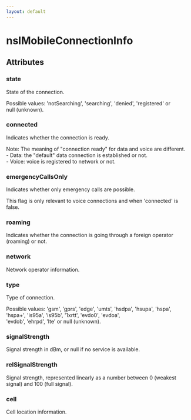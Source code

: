 ```yaml
---
layout: default
---
```


# nsIMobileConnectionInfo #

## Attributes ##

### state ###
  
State of the connection.  
  
Possible values: 'notSearching', 'searching', 'denied', 'registered' or  
                 null (unknown).  
  

### connected ###
  
Indicates whether the connection is ready.  
  
Note: The meaning of "connection ready" for data and voice are different.  
      - Data: the "default" data connection is established or not.  
      - Voice: voice is registered to network or not.  
  

### emergencyCallsOnly ###
  
Indicates whether only emergency calls are possible.  
  
This flag is only relevant to voice connections and when 'connected' is  
false.  
  

### roaming ###
  
Indicates whether the connection is going through a foreign operator  
(roaming) or not.  
  

### network ###
  
Network operator information.  
  

### type ###
  
Type of connection.  
  
Possible values: 'gsm', 'gprs', 'edge', 'umts', 'hsdpa', 'hsupa', 'hspa',  
                 'hspa+', 'is95a', 'is95b', '1xrtt', 'evdo0', 'evdoa',  
                 'evdob', 'ehrpd', 'lte' or null (unknown).  
  

### signalStrength ###
  
Signal strength in dBm, or null if no service is available.  
  

### relSignalStrength ###
  
Signal strength, represented linearly as a number between 0 (weakest  
signal) and 100 (full signal).  
  

### cell ###
  
Cell location information.  
  
